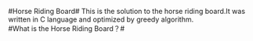 #Horse Riding Board#
This is the solution to the horse riding board.It was written in C language and optimized by greedy algorithm.
<br>
#What is the Horse Riding Board？#
